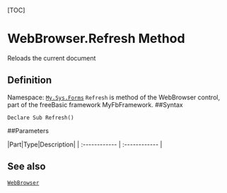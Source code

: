 [TOC]
# WebBrowser.Refresh Method
Reloads the current document
## Definition
Namespace: [`My.Sys.Forms`](My.Sys.Forms.md)
`Refresh` is method of the WebBrowser control, part of the freeBasic framework MyFbFramework.
##Syntax
```freeBasic
Declare Sub Refresh()
```

##Parameters

|Part|Type|Description|
| :------------ | :------------ |
## See also
[`WebBrowser`](WebBrowser.md)
